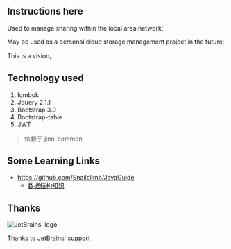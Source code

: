 ## Instructions here
Used to manage sharing within the local area network;

May be used as a personal cloud storage management project in the future;

This is a vision。

## Technology used
1. lombok
2. Jquery 2.1.1
3. Bootstrap 3.0
4. Bootstrap-table
5. JWT

> 依赖于 jinn-common

## Some Learning Links
* https://github.com/Snailclimb/JavaGuide
  * [数据结构知识](https://github.com/Snailclimb/JavaGuide/blob/master/docs/dataStructures-algorithms/%E6%95%B0%E6%8D%AE%E7%BB%93%E6%9E%84.md)


## Thanks

<img src="http://image.yuanjin.xyz/img/jetbrains.png" alt="JetBrains' logo">

Thanks to [JetBrains' support](https://www.jetbrains.com/?from=file-management)
